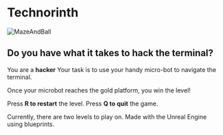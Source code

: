 # Technorinth
![MazeAndBall](https://i.imgur.com/hctF5g3.png)
## Do you have what it takes to hack the terminal?

You are a **hacker**
Your task is to use your handy micro-bot to navigate the terminal.

Once your microbot reaches the gold platform, you win the level!

Press **R to restart** the level.
Press **Q to quit** the game.

Currently, there are two levels to play on. 
Made with the Unreal Engine using blueprints.






